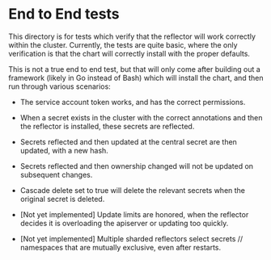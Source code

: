 
# End to End tests

This directory is for tests which verify that the reflector
will work correctly within the cluster. Currently, the tests
are quite basic, where the only verification is that the chart
will correctly install with the proper defaults.

This is not a true end to end test, but that will only come
after building out a framework (likely in Go instead of Bash)
which will install the chart, and then run through various
scenarios:

* The service account token works, and has the correct permissions.

* When a secret exists in the cluster with the correct annotations
  and then the reflector is installed, these secrets are reflected.

* Secrets reflected and then updated at the central secret are
  then updated, with a new hash.

* Secrets reflected and then ownership changed will not be updated
  on subsequent changes.

* Cascade delete set to true will delete the relevant secrets when
  the original secret is deleted.

* [Not yet implemented] Update limits are honored, when the reflector
  decides it is overloading the apiserver or updating too quickly.

* [Not yet implemented] Multiple sharded reflectors select secrets
  // namespaces that are mutually exclusive, even after restarts.
